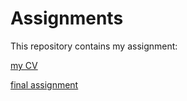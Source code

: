 # Assignments

This repository contains my assignment:

[my CV](https://github.com/124022zcr/assignments_Zhao/blob/master/CV.md)

[final assignment](https://github.com/124022zcr/assignments_Zhao/blob/master/aea1-assignment.ipynb)
